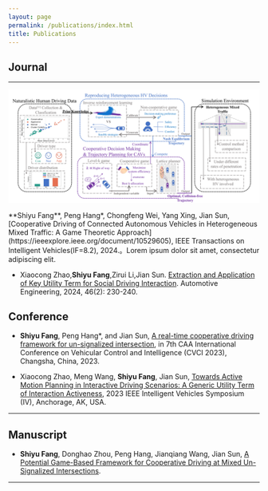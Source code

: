 ```yaml
---
layout: page
permalink: /publications/index.html
title: Publications
---
```


## Journal

---

<div class="split-container">
  <div class="left-half">
    <img src="/images/NCLGame.png" alt="NCLGame">
  </div>
  <div class="right-half">
    <p>**Shiyu Fang**, Peng Hang*, Chongfeng Wei, Yang Xing, Jian Sun, [Cooperative Driving of Connected Autonomous Vehicles in Heterogeneous Mixed Traffic: A Game Theoretic Approach](https://ieeexplore.ieee.org/document/10529605), IEEE Transactions on Intelligent Vehicles(IF=8.2), 2024.。Lorem ipsum dolor sit amet, consectetur adipiscing elit.</p>
  </div>
</div>

- Xiaocong Zhao,**Shiyu Fang**,Zirui Li,Jian Sun. [Extraction and Application of Key Utility Term for Social Driving Interaction](https://www.qichegongcheng.com/CN/10.19562/j.chinasae.qcgc.2024.02.005). Automotive Engineering, 2024, 46(2): 230-240. 
  <br>
  
## Conference 

- **Shiyu Fang**, Peng Hang*, and Jian Sun, [A real-time cooperative driving framework for un-signalized intersection](https://ieeexplore.ieee.org/document/10397236), in 7th CAA International Conference on Vehicular Control and Intelligence (CVCI 2023), Changsha, China, 2023.

- Xiaocong Zhao, Meng Wang, **Shiyu Fang**, Jian Sun, [Towards Active Motion Planning in Interactive Driving Scenarios: A Generic Utility Term of Interaction Activeness](https://ieeexplore.ieee.org/document/10186564), 2023 IEEE Intelligent Vehicles Symposium (IV), Anchorage, AK, USA. 
  <br>

---

## Manuscript

- **Shiyu Fang**, Donghao Zhou, Peng Hang, Jianqiang Wang, Jian Sun, [A Potential Game-Based Framework for Cooperative Driving at Mixed Un-Signalized Intersections](https://papers.ssrn.com/sol3/papers.cfm?abstract_id=4501464). 
  <br>

---


